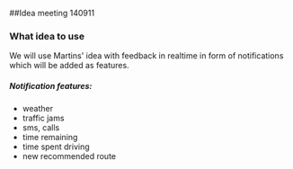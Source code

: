 ##Idea meeting 140911

### What idea to use
We will use Martins' idea with feedback in realtime in form of notifications which will be added as features. 

##### Notification features:
* weather
* traffic jams
* sms, calls
* time remaining
* time spent driving
* new recommended route

